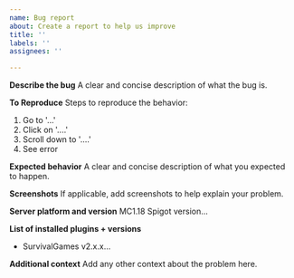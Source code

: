 ```yaml
---
name: Bug report
about: Create a report to help us improve
title: ''
labels: ''
assignees: ''

---
```


**Describe the bug**
A clear and concise description of what the bug is.

**To Reproduce**
Steps to reproduce the behavior:
1. Go to '...'
2. Click on '....'
3. Scroll down to '....'
4. See error

**Expected behavior**
A clear and concise description of what you expected to happen.

**Screenshots**
If applicable, add screenshots to help explain your problem.

**Server platform and version**
MC1.18 Spigot version...

**List of installed plugins + versions**
 - SurvivalGames v2.x.x...

**Additional context**
Add any other context about the problem here.
